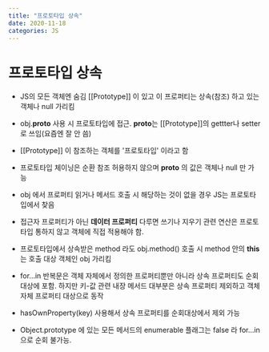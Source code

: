 ```yaml
---
title: "프로토타입 상속"
date: 2020-11-18
categories: JS
---
```


# 프로토타입 상속

- JS의 모든 객체엔 숨김 [[Prototype]] 이 있고 이 프로퍼티는 상속(참조) 하고 있는 객체나 null 가리킴

- obj.**proto** 사용 시 프로토타입에 접근. **proto**는 [[Prototype]]의 gettter나 setter 로 쓰임(요즘엔 잘 안 씀)

- [[Prototype]] 이 참조하는 객체를 '프로토타입' 이라고 함

- 프로토타입 체이닝은 순환 참조 허용하지 않으며 **proto** 의 값은 객체나 null 만 가능

- obj 에서 프로퍼티 읽거나 메서드 호출 시 해당하는 것이 없을 경우 JS는 프로토타입에서 찾음

- 접근자 프로퍼티가 아닌 **데이터 프로퍼티** 다루면 쓰기나 지우기 관련 연산은 프로토타입 통하지 않고 객체에 직접 적용해야 함.

- 프로토타입에서 상속받은 method 라도 obj.method() 호출 시 method 안의 **this** 는 호출 대상 객체인 obj 가리킴

- for...in 반복문은 객체 자체에서 정의한 프로퍼티뿐만 아니라 상속 프로퍼티도 순회 대상에 포함. 하지만 키-값 관련 내장 메서드 대부분은 상속 프로퍼티 제외하고 객체 자체 프로퍼티 대상으로 동작

- hasOwnProperty(key) 사용해서 상속 프로퍼티를 순회대상에서 제외 가능

- Object.prototype 에 있는 모든 메서드의 enumerable 플래그는 false 라 for...in 으로 순회 불가능.
